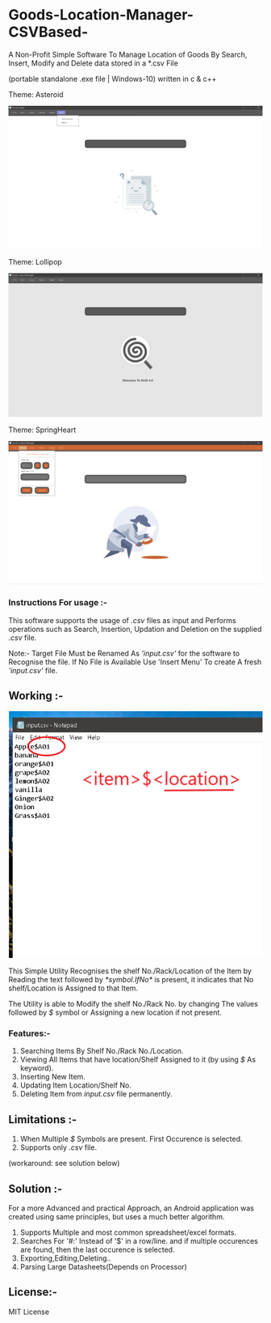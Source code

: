 
# Goods-Location-Manager-CSVBased-
A Non-Profit Simple Software To Manage Location of Goods By Search, Insert, Modify and Delete data stored in a *.csv File

(portable standalone .exe file | Windows-10)
written in c & c++

Theme: Asteroid

![Homepage](snap3.png)

Theme: Lollipop

![Homepage](home.png)

Theme: SpringHeart

![Homepage](snap1.png)

### Instructions For usage :-

This software supports the usage of *.csv* files as input and Performs operations such as Search, Insertion, Updation and Deletion on the supplied *.csv* file.

Note:- Target File Must be Renamed As *'input.csv'* for the software to Recognise the file.
If No File is Available Use 'Insert Menu' To create A fresh *'input.csv'* file.

## Working :-

![working](snap2.png)


This Simple Utility Recognises the shelf No./Rack/Location of the Item by Reading the text followed by *$* symbol.
If No *$* is present, it indicates that No shelf/Location is Assigned to that Item.

The Utility is able to Modify the shelf No./Rack No. by changing The values followed by *$* symbol or
Assigning a new location if not present.

### Features:-

1. Searching Items By Shelf No./Rack No./Location.
2. Viewing All Items that have location/Shelf Assigned to it (by using *$* As keyword).
3. Inserting New Item.
4. Updating Item Location/Shelf No.
5. Deleting Item from *input.csv* file permanently.

## Limitations :-

1. When Multiple *$* Symbols are present. First Occurence is selected.
2. Supports only *.csv* file.

(workaround: see solution below)

## Solution :-

For a more Advanced and practical Approach, an Android application was created using same principles, but uses a much better algorithm.

1. Supports Multiple and most common spreadsheet/excel formats.
2. Searches For '#:' Instead of '$' in a row/line. and if multiple occurences are found, then the last occurence is selected.
3. Exporting,Editing,Deleting..
4. Parsing Large Datasheets(Depends on Processor)



## License:-

MIT License
